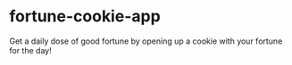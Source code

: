 # fortune-cookie-app
Get a daily dose of good fortune by opening up a cookie with your fortune for the day!
